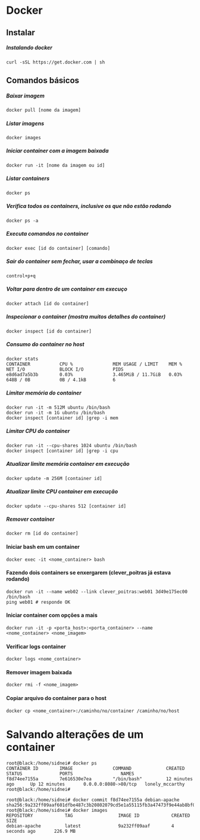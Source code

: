 # Docker
## Instalar
##### Instalando docker
```shell
curl -sSL https://get.docker.com | sh
```
## Comandos básicos
##### Baixar imagem
```shell
docker pull [nome da imagem]
```
##### Listar imagens
```shell
docker images
```
##### Iniciar container com a imagem baixada
```shell
docker run -it [nome da imagem ou id]
```
##### Listar containers
```shell
docker ps
```
##### Verifica todos os containers, inclusive os que não estão rodando
```shell
docker ps -a
```
##### Executa comandos no container
```shell
docker exec [id do container] [comando]
```
##### Sair do container sem fechar, usar a combinaço de teclas
```shell
control+p+q
```
##### Voltar para dentro de um container em execuço
```shell
docker attach [id do container]
```
##### Inspecionar o container (mostra muitos detalhes do container)
```shell
docker inspect [id do container]
```
##### Consumo do container no host
```shell
docker stats
CONTAINER           CPU %               MEM USAGE / LIMIT    MEM %               NET I/O             BLOCK I/O           PIDS
e8d6ad7a5b3b        0.03%               3.465MiB / 11.7GiB   0.03%               648B / 0B           0B / 4.1kB          6
```
##### Limitar memória do container
```shell
docker run -it -m 512M ubuntu /bin/bash
docker run -it -m 1G ubuntu /bin/bash
docker inspect [container id] |grep -i mem
```
##### Limitar CPU do container
```shell
docker run -it --cpu-shares 1024 ubuntu /bin/bash
docker inspect [container id] |grep -i cpu
```
##### Atualizar limite memória container em execução
```shell
docker update -m 256M [container id]
```
##### Atualizar limite CPU container em execução
```shell
docker update --cpu-shares 512 [container id]
```
##### Remover container
```shell
docker rm [id do container]
```

#### Iniciar bash em um container
```shell
docker exec -it <nome_container> bash
```
#### Fazendo dois containers se enxergarem (clever_poitras já estava rodando)
```shell
docker run -it --name web02 --link clever_poitras:web01 3d49e175ec00 /bin/bash
ping web01 # responde OK
```
#### Iniciar container com opções a mais
```shell
docker run -it -p <porta_host>:<porta_container> --name <nome_container> <nome_imagem>
```

#### Verificar logs container
```shell
docker logs <nome_container>
```

#### Remover imagem baixada
```shell
docker rmi -f <nome_imagem>
```

#### Copiar arquivo do container para o host
```shell
docker cp <nome_container>:/caminho/no/container /caminho/no/host
```

# Salvando alterações de um container
```shell
root@black:/home/sidnei# docker ps
CONTAINER ID        IMAGE               COMMAND             CREATED             STATUS              PORTS                  NAMES
f8d74ee7155a        7e616530e7ea        "/bin/bash"         12 minutes ago      Up 12 minutes       0.0.0.0:8080->80/tcp   lonely_mccarthy
root@black:/home/sidnei#

root@black:/home/sidnei# docker commit f8d74ee7155a debian-apache
sha256:9a232ff09aaf601dfbe487c3b20802079cd5e1a55115fb3a47473f9e44ab8bf0
root@black:/home/sidnei# docker images
REPOSITORY            TAG                 IMAGE ID            CREATED             SIZE
debian-apache         latest              9a232ff09aaf        4 seconds ago       226.9 MB
```
